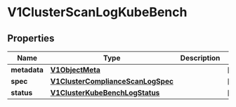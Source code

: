 # V1ClusterScanLogKubeBench

## Properties
Name | Type | Description | Notes
------------ | ------------- | ------------- | -------------
**metadata** | [**V1ObjectMeta**](V1ObjectMeta.md) |  |  [optional]
**spec** | [**V1ClusterComplianceScanLogSpec**](V1ClusterComplianceScanLogSpec.md) |  |  [optional]
**status** | [**V1ClusterKubeBenchLogStatus**](V1ClusterKubeBenchLogStatus.md) |  |  [optional]
